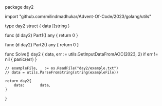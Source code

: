 package day2

import "github.com/milindmadhukar/Advent-Of-Code/2023/golang/utils"

type day2 struct {
	data       []string
}

func (d day2) Part1() any {
	return 0
}

func (d day2) Part2() any {
	return 0
}

func Solve() day2 {
	data, err := utils.GetInputDataFromAOC(2023, 2)
	if err != nil {
		panic(err)
	}

	// exampleFile, _ := os.ReadFile("day2/example.txt")
	// data = utils.ParseFromString(string(exampleFile))

	return day2{
		data:       data,
	}
}

